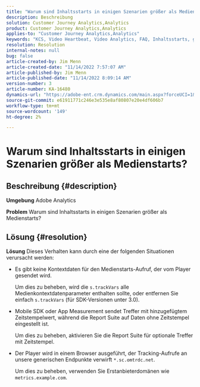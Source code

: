 ```yaml
---
title: "Warum sind Inhaltsstarts in einigen Szenarien größer als Medienstarts?"
description: Beschreibung
solution: Customer Journey Analytics,Analytics
product: Customer Journey Analytics,Analytics
applies-to: "Customer Journey Analytics,Analytics"
keywords: "KCS, Video Heartbeat, Video Analytics, FAQ, Inhaltsstarts, größer, Medienstarts, Adobe Analytics"
resolution: Resolution
internal-notes: null
bug: false
article-created-by: Jim Menn
article-created-date: "11/14/2022 7:57:07 AM"
article-published-by: Jim Menn
article-published-date: "11/14/2022 8:09:14 AM"
version-number: 3
article-number: KA-16480
dynamics-url: "https://adobe-ent.crm.dynamics.com/main.aspx?forceUCI=1&pagetype=entityrecord&etn=knowledgearticle&id=f2f8c0e9-f163-ed11-9561-6045bd006b4b"
source-git-commit: e61911771c246e3e535e8af80807e20e4df606b7
workflow-type: tm+mt
source-wordcount: '149'
ht-degree: 2%

---
```


# Warum sind Inhaltsstarts in einigen Szenarien größer als Medienstarts?

## Beschreibung {#description}


<b>Umgebung</b>
Adobe Analytics

<b>Problem</b>
Warum sind Inhaltsstarts in einigen Szenarien größer als Medienstarts?


## Lösung {#resolution}


<b>Lösung</b>
Dieses Verhalten kann durch eine der folgenden Situationen verursacht werden:

- Es gibt keine Kontextdaten für den Medienstarts-Aufruf, der vom Player gesendet wird.

   Um dies zu beheben, wird die `s.trackVars` alle Medienkontextdatenparameter enthalten sollte, oder entfernen Sie einfach `s.trackVars` (für SDK-Versionen unter 3.0).
- Mobile SDK oder App Measurement sendet Treffer mit hinzugefügtem Zeitstempelwert, während die Report Suite auf Daten ohne Zeitstempel eingestellt ist.

   Um dies zu beheben, aktivieren Sie die Report Suite für optionale Treffer mit Zeitstempel.
- Der Player wird in einem Browser ausgeführt, der Tracking-Aufrufe an unsere generischen Endpunkte verwirft `*.sc.omtrdc.net`.

   Um dies zu beheben, verwenden Sie Erstanbieterdomänen wie `metrics.example.com`.

